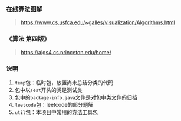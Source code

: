 
### 在线算法图解
> https://www.cs.usfca.edu/~galles/visualization/Algorithms.html

### 《算法 第四版》
> https://algs4.cs.princeton.edu/home/

### 说明

1. `temp`包：临时包，放置尚未总结分类的代码
2. 包中以`Test`开头的类是测试类
3. 包中的`package-info.java`文件是对包中类文件的归档
4. `leetcode`包：leetcode的部分题解
5. `util`包：本项目中常用的方法工具包